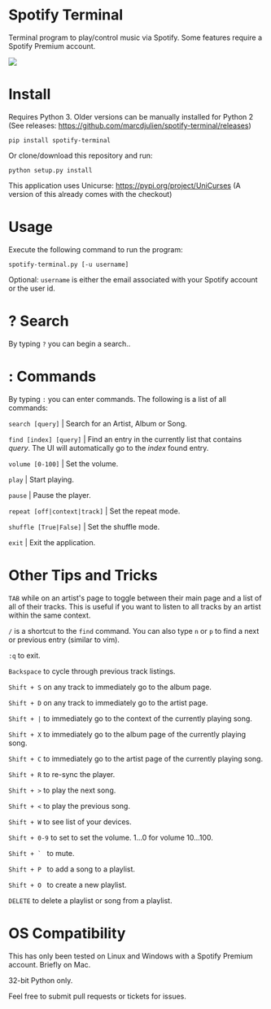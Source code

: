 # Spotify Terminal
Terminal program to play/control music via Spotify. Some features require a Spotify Premium account.

![](README_IMG.png)

# Install
Requires Python 3. Older versions can be manually installed for Python 2 (See releases: https://github.com/marcdjulien/spotify-terminal/releases)
```
pip install spotify-terminal
```
Or clone/download this repository and run:
```
python setup.py install 
```

This application uses Unicurse: https://pypi.org/project/UniCurses
(A version of this already comes with the checkout)


# Usage
Execute the following command to run the program:
```
spotify-terminal.py [-u username]
```
Optional: ```username``` is either the email associated with your Spotify account or the user id.

# ? Search
By typing ```?``` you can begin a search..

# : Commands
By typing ```:``` you can enter commands. The following is a list of all commands:

```search [query]``` | Search for an Artist, Album or Song.

```find [index] [query]``` | Find an entry in the currently list that contains *query*. The UI will automatically go to the *index* found entry.

```volume [0-100]``` | Set the volume.

```play``` | Start playing.

```pause``` | Pause the player.

```repeat [off|context|track]``` | Set the repeat mode.

```shuffle [True|False]``` | Set the shuffle mode.

```exit``` | Exit the application.

# Other Tips and Tricks
```TAB``` while on an artist's page to toggle between their main page and a list of all of their tracks. This is useful if you want to listen to all tracks by an artist within the same context.

```/``` is a shortcut to the ```find``` command. You can also type ```n``` or ```p``` to find a next or previous entry (similar to vim).

```:q``` to exit.

```Backspace``` to cycle through previous track listings.

```Shift + S``` on any track to immediately go to the album page.

```Shift + D``` on any track to immediately go to the artist page.

```Shift + |``` to immediately go to the context of the currently playing song.

```Shift + X``` to immediately go to the album page of the currently playing song.

```Shift + C``` to immediately go to the artist page of the currently playing song.

```Shift + R``` to re-sync the player.

```Shift + >``` to play the next song.

```Shift + <``` to play the previous song.

```Shift + W``` to see list of your devices.

```Shift + 0-9``` to set to set the volume. 1...0 for volume 10...100.

```Shift + ` ``` to mute.

```Shift + P ``` to add a song to a playlist.

```Shift + O ``` to create a new playlist.

```DELETE``` to delete a playlist or song from a playlist.

# OS Compatibility
This has only been tested on Linux and Windows with a Spotify Premium account. Briefly on Mac. 

32-bit Python only.

Feel free to submit pull requests or tickets for issues.
